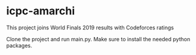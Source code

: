 # icpc-amarchi
This project joins World Finals 2019 results with Codeforces ratings

Clone the project and run main.py. Make sure to install the needed python packages.
